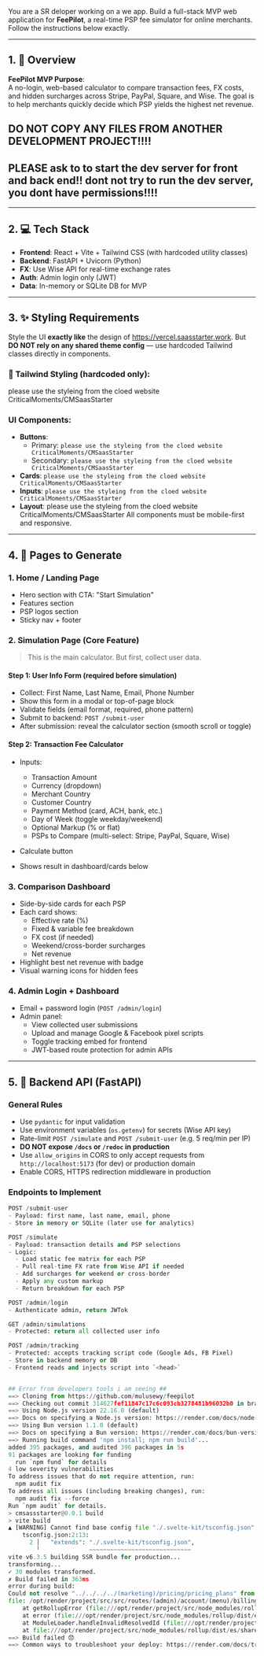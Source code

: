 You are a SR deloper working on a we app. Build a full-stack MVP web application for **FeePilot**, a real-time PSP fee simulator for online merchants. Follow the instructions below exactly.

---

## 1. 🧠 Overview

**FeePilot MVP Purpose**:  
A no-login, web-based calculator to compare transaction fees, FX costs, and hidden surcharges across Stripe, PayPal, Square, and Wise. The goal is to help merchants quickly decide which PSP yields the highest net revenue.
## DO NOT COPY ANY FILES FROM ANOTHER DEVELOPMENT PROJECT!!!!
## PLEASE ask to to start the dev server for front and back end!! dont not try to run the dev server, you dont have permissions!!!!

---

## 2. 💻 Tech Stack

- **Frontend**: React + Vite + Tailwind CSS (with hardcoded utility classes)
- **Backend**: FastAPI + Uvicorn (Python)
- **FX**: Use Wise API for real-time exchange rates
- **Auth**: Admin login only (JWT)
- **Data**: In-memory or SQLite DB for MVP

---

## 3. ✨ Styling Requirements

Style the UI **exactly like** the design of https://vercel.saasstarter.work. But **DO NOT rely on any shared theme config** — use hardcoded Tailwind classes directly in components.

### 🎨 Tailwind Styling (hardcoded only):
please use the styleing from the cloed website CriticalMoments/CMSaasStarter

### UI Components:
- **Buttons**:
  - Primary: `please use the styleing from the cloed website CriticalMoments/CMSaasStarter`
  - Secondary: `please use the styleing from the cloed website CriticalMoments/CMSaasStarter`
- **Cards**: `please use the styleing from the cloed website CriticalMoments/CMSaasStarter`
- **Inputs**: `please use the styleing from the cloed website CriticalMoments/CMSaasStarter`
- **Layout**: please use the styleing from the cloed website CriticalMoments/CMSaasStarter
All components must be mobile-first and responsive.

---

## 4. 📄 Pages to Generate

### 1. **Home / Landing Page**
- Hero section with CTA: "Start Simulation"
- Features section
- PSP logos section
- Sticky nav + footer

### 2. **Simulation Page (Core Feature)**
> This is the main calculator. But first, collect user data.

#### Step 1: User Info Form (required before simulation)
- Collect: First Name, Last Name, Email, Phone Number
- Show this form in a modal or top-of-page block
- Validate fields (email format, required, phone pattern)
- Submit to backend: `POST /submit-user`
- After submission: reveal the calculator section (smooth scroll or toggle)

#### Step 2: Transaction Fee Calculator
- Inputs:
  - Transaction Amount
  - Currency (dropdown)
  - Merchant Country
  - Customer Country
  - Payment Method (card, ACH, bank, etc.)
  - Day of Week (toggle weekday/weekend)
  - Optional Markup (% or flat)
  - PSPs to Compare (multi-select: Stripe, PayPal, Square, Wise)

- Calculate button
- Shows result in dashboard/cards below

### 3. **Comparison Dashboard**
- Side-by-side cards for each PSP
- Each card shows:
  - Effective rate (%)
  - Fixed & variable fee breakdown
  - FX cost (if needed)
  - Weekend/cross-border surcharges
  - Net revenue
- Highlight best net revenue with badge
- Visual warning icons for hidden fees

### 4. **Admin Login + Dashboard**
- Email + password login (`POST /admin/login`)
- Admin panel:
  - View collected user submissions
  - Upload and manage Google & Facebook pixel scripts
  - Toggle tracking embed for frontend
  - JWT-based route protection for admin APIs

---

## 5. 🔐 Backend API (FastAPI)

### General Rules
- Use `pydantic` for input validation
- Use environment variables (`os.getenv`) for secrets (Wise API key)
- Rate-limit `POST /simulate` and `POST /submit-user` (e.g. 5 req/min per IP)
- **DO NOT expose `/docs` or `/redoc` in production**
- Use `allow_origins` in CORS to only accept requests from `http://localhost:5173` (for dev) or production domain
- Enable CORS, HTTPS redirection middleware in production

### Endpoints to Implement

```py
POST /submit-user
- Payload: first name, last name, email, phone
- Store in memory or SQLite (later use for analytics)

POST /simulate
- Payload: transaction details and PSP selections
- Logic:
  - Load static fee matrix for each PSP
  - Pull real-time FX rate from Wise API if needed
  - Add surcharges for weekend or cross-border
  - Apply any custom markup
  - Return breakdown for each PSP

POST /admin/login
- Authenticate admin, return JWTok

GET /admin/simulations
- Protected: return all collected user info

POST /admin/tracking
- Protected: accepts tracking script code (Google Ads, FB Pixel)
- Store in backend memory or DB
- Frontend reads and injects script into `<head>`


## Error from developers tools i am seeing ## 
==> Cloning from https://github.com/mulusewy/feepilot
==> Checking out commit 314627fef11847c17c6c093cb3278481b96032b0 in branch main
==> Using Node.js version 22.16.0 (default)
==> Docs on specifying a Node.js version: https://render.com/docs/node-version
==> Using Bun version 1.1.0 (default)
==> Docs on specifying a Bun version: https://render.com/docs/bun-version
==> Running build command 'npm install; npm run build'...
added 395 packages, and audited 396 packages in 5s
91 packages are looking for funding
  run `npm fund` for details
4 low severity vulnerabilities
To address issues that do not require attention, run:
  npm audit fix
To address all issues (including breaking changes), run:
  npm audit fix --force
Run `npm audit` for details.
> cmsassstarter@0.0.1 build
> vite build
▲ [WARNING] Cannot find base config file "./.svelte-kit/tsconfig.json" [tsconfig.json]
    tsconfig.json:2:13:
      2 │   "extends": "./.svelte-kit/tsconfig.json",
        ╵              ~~~~~~~~~~~~~~~~~~~~~~~~~~~~~
vite v6.3.5 building SSR bundle for production...
transforming...
✓ 30 modules transformed.
✗ Build failed in 363ms
error during build:
Could not resolve "../../../../(marketing)/pricing/pricing_plans" from "src/routes/(admin)/account/(menu)/billing/+page.svelte"
file: /opt/render/project/src/src/routes/(admin)/account/(menu)/billing/+page.svelte
    at getRollupError (file:///opt/render/project/src/node_modules/rollup/dist/es/shared/parseAst.js:397:41)
    at error (file:///opt/render/project/src/node_modules/rollup/dist/es/shared/parseAst.js:393:42)
    at ModuleLoader.handleInvalidResolvedId (file:///opt/render/project/src/node_modules/rollup/dist/es/shared/node-entry.js:21111:24)
    at file:///opt/render/project/src/node_modules/rollup/dist/es/shared/node-entry.js:21071:26
==> Build failed 😞
==> Common ways to troubleshoot your deploy: https://render.com/docs/troubleshooting-deploys